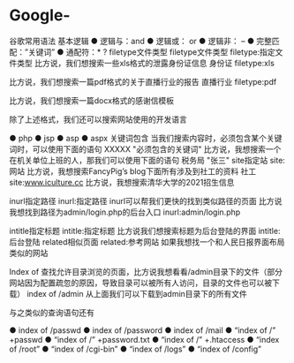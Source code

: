 # Google-
谷歌常用语法
基本逻辑
● 逻辑与：and
● 逻辑或： or
● 逻辑非： –
● 完整匹配：”关键词”
● 通配符：* ?
filetype文件类型
filetype文件类型
filetype:指定文件类型
比方说，我们想搜索一些xls格式的泄露身份证信息
身份证 filetype:xls

比方说，我们想搜索一篇pdf格式的关于直播行业的报告
直播行业 filetype:pdf


比方说，我们想搜索一篇docx格式的感谢信模板

除了上述格式，我们还可以搜索网站使用的开发语言


● php
● jsp
● asp
● aspx
关键词包含
当我们搜索内容时，必须包含某个关键词时，可以使用下面的语句
XXXXX "必须包含的关键词"
比方说，我想搜索一个在机关单位上班的人，那我们可以使用下面的语句
税务局 "张三"
site指定站
site:网站
比方说，我想搜索FancyPig’s blog下面所有涉及到社工的资料
社工 site:www.iculture.cc
比方说，我想搜索清华大学的2021招生信息

inurl指定路径
inurl:指定路径
inurl可以帮我们更快的找到类似路径的页面
比方说我想找到路径为admin/login.php的后台入口
inurl:admin/login.php


intitle指定标题
intitle:指定标题
比方说我们想搜索标题为后台登陆的界面
intitle:后台登陆
related相似页面
related:参考网站
如果我想找一个和人民日报界面布局类似的网站



Index of
查找允许目录浏览的页面，比方说我想看看/admin目录下的文件（部分网站因为配置疏忽的原因，导致目录可以被所有人访问，目录的文件也可以被下载）
index of /admin
从上面我们可以下载到admin目录下的所有文件

与之类似的查询语句还有


● index of /passwd
● index of /password
● index of /mail
● “index of /” +passwd
● “index of /” +password.txt
● “index of /” +.htaccess
● “index of /root”
● “index of /cgi-bin”
● “index of /logs”
● “index of /config”
